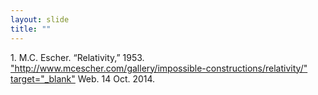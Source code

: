 ```yaml
---
layout: slide
title: ""
---
```


<section data-background-image="assets/images/Slide13.png" data-background-size="90%" data-background-position="center"></section>

<section markdown="1">  
1. M.C. Escher. “Relativity,” 1953. <a href>"http://www.mcescher.com/gallery/impossible-constructions/relativity/" target="_blank"</a> Web. 14 Oct. 2014.
</section>